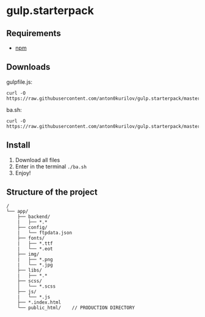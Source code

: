 # gulp.starterpack
## Requirements
* [npm](https://github.com/npm/cli)
## Downloads
gulpfile.js: 
```
curl -O https://raw.githubusercontent.com/anton0kurilov/gulp.starterpack/master/gulpfile.js
```
ba.sh:
```
curl -O https://raw.githubusercontent.com/anton0kurilov/gulp.starterpack/master/ba.sh
```
## Install
1. Download all files
2. Enter in the terminal ```./ba.sh```
3. Enjoy!
## Structure of the project
```
/
└── app/
    ├── backend/
    |   ├── *.*
    ├── config/
    |   └── ftpdata.json
    ├── fonts/
    |   ├── *.ttf
    |   └── *.eot
    ├── img/
    |   ├── *.png 
    |   └── *.jpg
    ├── libs/
    |   ├── *.*
    ├── scss/
    │   └── *.scss
    ├── js/
    |   └── *.js
    ├── *.index.html
    └── public_html/    // PRODUCTION DIRECTORY
```